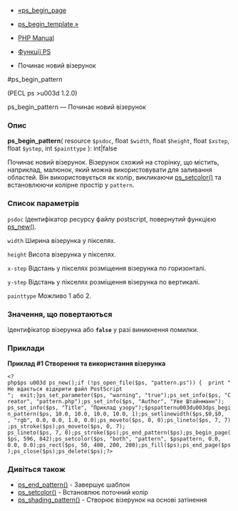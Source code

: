 - [«ps_begin_page](function.ps-begin-page.md)
- [ps_begin_template »](function.ps-begin-template.md)

- [PHP Manual](index.md)
- [Функції PS](ref.ps.md)
- Починає новий візерунок

#ps_begin_pattern

(PECL ps \>u003d 1.2.0)

ps_begin_pattern — Починає новий візерунок

### Опис

**ps_begin_pattern**(
resource `$psdoc`,
float `$width`,
float `$height`,
float `$xstep`,
float `$ystep`,
int `$painttype`
): int\|false

Починає новий візерунок. Візерунок схожий на сторінку, що містить, наприклад,
малюнок, який можна використовувати для заливання областей. Він
використовується як колір, викликаючи
[ps_setcolor()](function.ps-setcolor.md) та встановлюючи колірне
простір у `pattern`.

### Список параметрів

`psdoc`
Ідентифікатор ресурсу файлу postscript, повернутий функцією
[ps_new()](function.ps-new.md).

`width`
Ширина візерунка у пікселях.

`height`
Висота візерунка у пікселях.

`x-step`
Відстань у пікселях розміщення візерунка по горизонталі.

`y-step`
Відстань у пікселях розміщення візерунка по вертикалі.

`painttype`
Можливо 1 або 2.

### Значення, що повертаються

Ідентифікатор візерунка або **`false`** у разі виникнення помилки.

### Приклади

**Приклад #1 Створення та використання візерунка**

` <?php$ps u003d ps_new();if (!ps_open_file($ps, "pattern.ps")) {  print "Не вдається відкрити файл PostScript
";  exit;}ps_set_parameter($ps, "warning", "true");ps_set_info($ps, "Creator", "pattern.php");ps_set_info($ps, "Author", "Уве Штайнманн"); ps_set_info($ps, "Title", "Приклад узору");$pspatternu003du003dps_begin_pattern($ps, 10.0, 10.0, 10.0, 10.0, 1);ps_setlinewidth($ps,$0,$0, , "rgb", 0.0, 0.0, 1.0, 0.0);ps_moveto($ps, 0, 0);ps_lineto($ps, 7, 7);ps_stroke($ps);ps_moveto($ps, 0, 7); ps_lineto($ps, 7, 0);ps_stroke($ps);ps_end_pattern($ps);ps_begin_page($ps, 596, 842);ps_setcolor($ps, "both", "pattern", $pspattern, 0.0, 0.0, 0.0);ps_rect($ps, 50, 400, 200, 200);ps_fill($ps);ps_end_page($ps);ps_close($ps);ps_delete($ps);?> `

### Дивіться також

- [ps_end_pattern()](function.ps-end-pattern.md) - Завершує шаблон
- [ps_setcolor()](function.ps-setcolor.md) - Встановлює поточний
колір
- [ps_shading_pattern()](function.ps-shading-pattern.md) - Створює
візерунок на основі затінення
